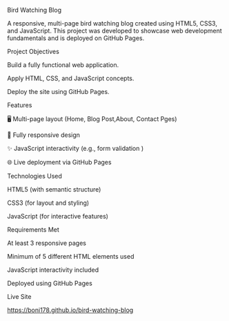 Bird Watching Blog



A responsive, multi-page bird watching blog created using HTML5, CSS3, and JavaScript. This project was developed to showcase web development fundamentals and is deployed on GitHub Pages.



Project Objectives


Build a fully functional web application.

Apply HTML, CSS, and JavaScript concepts.

Deploy the site using GitHub Pages.




Features




🖥️ Multi-page layout (Home, Blog Post,About, Contact Pges)

📱 Fully responsive design

✨ JavaScript interactivity (e.g., form validation )

🌐 Live deployment via GitHub Pages




Technologies Used



HTML5 (with semantic structure)

CSS3 (for layout and styling)

JavaScript (for interactive features)



 Requirements Met



 At least 3 responsive pages

Minimum of 5 different HTML elements used

JavaScript interactivity included

Deployed using GitHub Pages



Live Site



https://boni178.github.io/bird-watching-blog
